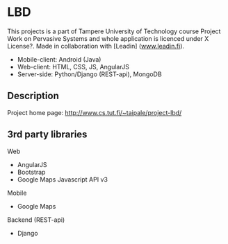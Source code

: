 LBD
=================
This projects is a part of Tampere University of Technology course Project Work on
Pervasive Systems and whole application is licenced under X License?. Made in collaboration with [Leadin] (www.leadin.fi).

* Mobile-client: Android (Java)
* Web-client: HTML, CSS, JS, AngularJS
* Server-side: Python/Django (REST-api), MongoDB

Description
-----------------

Project home page: http://www.cs.tut.fi/~taipale/project-lbd/

3rd party libraries
-------------------
Web
* AngularJS
* Bootstrap
* Google Maps Javascript API v3 

Mobile
* Google Maps

Backend (REST-api)
* Django
